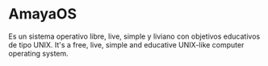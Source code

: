 AmayaOS
=======

Es un sistema operativo libre, live, simple y liviano con objetivos educativos de tipo UNIX.
It's a free, live, simple and educative UNIX-like computer operating system.
